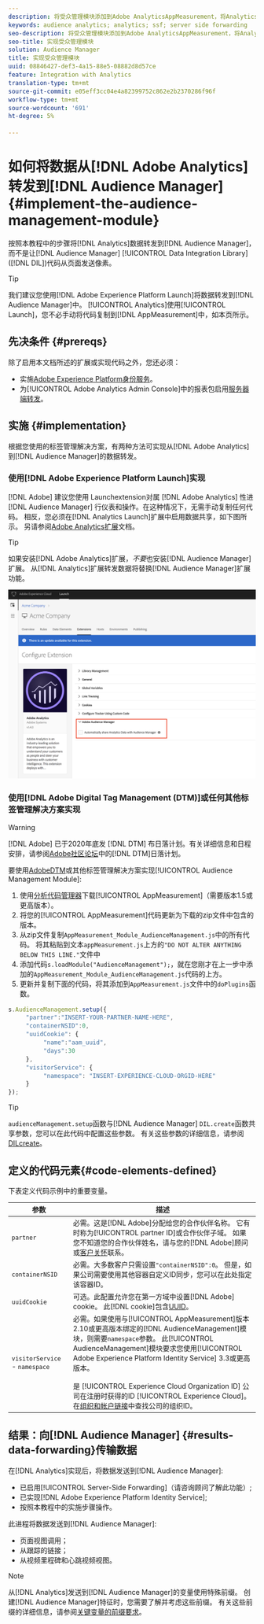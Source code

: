 ```yaml
---
description: 将受众管理模块添加到Adobe AnalyticsAppMeasurement，将Analytics数据转发到Audience Manager，而不是让Audience ManagerData Integration Library(DIL)代码从页面发送像素。
keywords: audience analytics; analytics; ssf; server side forwarding
seo-description: 将受众管理模块添加到Adobe AnalyticsAppMeasurement，将Analytics数据转发到Audience Manager，而不是让Audience ManagerData Integration Library(DIL)代码从页面发送像素。
seo-title: 实现受众管理模块
solution: Audience Manager
title: 实现受众管理模块
uuid: 08846427-def3-4a15-88e5-08882d8d57ce
feature: Integration with Analytics
translation-type: tm+mt
source-git-commit: e05eff3cc04e4a82399752c862e2b2370286f96f
workflow-type: tm+mt
source-wordcount: '691'
ht-degree: 5%

---
```



# 如何将数据从[!DNL Adobe Analytics]转发到[!DNL Audience Manager] {#implement-the-audience-management-module}

按照本教程中的步骤将[!DNL Analytics]数据转发到[!DNL Audience Manager]，而不是让[!DNL Audience Manager] [!UICONTROL Data Integration Library]([!DNL DIL])代码从页面发送像素。

>[!TIP]
>
>我们建议您使用[!DNL Adobe Experience Platform Launch]将数据转发到[!DNL Audience Manager]中。 [!UICONTROL Analytics]使用[!UICONTROL Launch]，您不必手动将代码复制到[!DNL AppMeasurement]中，如本页所示。

## 先决条件 {#prereqs}

除了启用本文档所述的扩展或实现代码之外，您还必须：

* 实施[Adobe Experience Platform身份服务](https://docs.adobe.com/content/help/zh-Hans/id-service/using/home.html)。
* 为[!UICONTROL Adobe Analytics Admin Console]中的报表包启用[服务器端转发](https://docs.adobe.com/help/en/analytics/admin/admin-tools/server-side-forwarding/ssf.html)。

## 实施 {#implementation}

根据您使用的标签管理解决方案，有两种方法可实现从[!DNL Adobe Analytics]到[!DNL Audience Manager]的数据转发。

### 使用[!DNL Adobe Experience Platform Launch]实现

[!DNL Adobe] 建议您使用 [](https://docs.adobe.com/content/help/en/launch/using/overview.html) Launchextension对属 [!DNL Adobe Analytics] 性进 [!DNL Audience Manager] 行仪表和操作。在这种情况下，无需手动复制任何代码。 相反，您必须在[!DNL Analytics Launch]扩展中启用数据共享，如下图所示。 另请参阅[Adobe Analytics扩展](https://docs.adobe.com/content/help/en/launch/using/extensions-ref/adobe-extension/analytics-extension/overview.html#adobe-audience-manager)文档。

>[!TIP]
>
>如果安装[!DNL Adobe Analytics]扩展，*不要*&#x200B;也安装[!DNL Audience Manager]扩展。 从[!DNL Analytics]扩展转发数据将替换[!DNL Audience Manager]扩展功能。

![如何实现从Adobe Analytics扩展到Audience Manager的数据共享](/help/using/integration/assets/analytics-to-aam.png)

### 使用[!DNL Adobe Digital Tag Management (DTM)]或任何其他标签管理解决方案实现

>[!WARNING]
>
>[!DNL Adobe] 已于2020年底发 [!DNL DTM] 布日落计划。有关详细信息和日程安排，请参阅[Adobe社区论坛](https://forums.adobe.com/community/experience-cloud/platform/launch/blog/2018/10/05/dtm-plans-for-a-sunset)中的[!DNL DTM]日落计划。

要使用[AdobeDTM](https://docs.adobe.com/content/help/zh-Hans/dtm/using/dtm-home.html)或其他标签管理解决方案实现[!UICONTROL Audience Management Module]:

1. 使用[分析代码管理器](https://docs.adobe.com/content/help/zh-Hans/analytics/admin/admin-tools/code-manager-admin.html)下载[!UICONTROL AppMeasurement]（需要版本1.5或更高版本）。
1. 将您的[!UICONTROL AppMeasurement]代码更新为下载的zip文件中包含的版本。
1. 从zip文件复制`AppMeasurement_Module_AudienceManagement.js`中的所有代码。 将其粘贴到文本`appMeasurement.js`上方的`"DO NOT ALTER ANYTHING BELOW THIS LINE."`文件中
1. 添加代码`s.loadModule("AudienceManagement");`，就在您刚才在上一步中添加的`AppMeasurement_Module_AudienceManagement.js`代码的上方。
1. 更新并复制下面的代码，将其添加到`AppMeasurement.js`文件中的`doPlugins`函数。

```js
s.AudienceManagement.setup({ 
     "partner":"INSERT-YOUR-PARTNER-NAME-HERE", 
     "containerNSID":0, 
     "uuidCookie": { 
          "name":"aam_uuid", 
          "days":30
     },
     "visitorService": {
          "namespace": "INSERT-EXPERIENCE-CLOUD-ORGID-HERE" 
     } 
});
```

>[!TIP]
>
>`audienceManagement.setup`函数与[!DNL Audience Manager] `DIL.create`函数共享参数，您可以在此代码中配置这些参数。 有关这些参数的详细信息，请参阅[DILcreate](../../dil/dil-class-overview/dil-create.md#dil-create)。

## 定义的代码元素{#code-elements-defined}

下表定义代码示例中的重要变量。

| 参数 | 描述 |
|--- |--- |
| `partner` | 必需。这是[!DNL Adobe]分配给您的合作伙伴名称。 它有时称为[!UICONTROL partner ID]或合作伙伴子域。  如果您不知道您的合作伙伴姓名，请与您的[!DNL Adobe]顾问或[客户关怀](https://helpx.adobe.com/cn/marketing-cloud/contact-support.html)联系。 |
| `containerNSID` | 必需。大多数客户只需设置`"containerNSID":0`。 但是，如果公司需要使用其他容器自定义ID同步，您可以在此处指定该容器ID。 |
| `uuidCookie` | 可选。此配置允许您在第一方域中设置[!DNL Adobe] cookie。 此[!DNL cookie]包含[UUID](../../reference/ids-in-aam.md)。 |
| `visitorService` - `namespace` | 必需。如果使用与[!UICONTROL AppMeasurement]版本2.10或更高版本绑定的[!DNL AudienceManagement]模块，则需要`namespace`参数。 此[!UICONTROL AudienceManagement]模块要求您使用[!UICONTROL Adobe Experience Platform Identity Service] 3.3或更高版本。 <br><br>是 [!UICONTROL Experience Cloud Organization ID] 公司在注册时获得的ID  [!UICONTROL Experience Cloud]。在[组织和帐户链接](https://docs.adobe.com/content/help/en/core-services/interface/manage-users-and-products/organizations.html)中查找公司的组织ID。 |

## 结果：向[!DNL Audience Manager] {#results-data-forwarding}传输数据

在[!DNL Analytics]实现后，将数据发送到[!DNL Audience Manager]:

* 已启用[!UICONTROL Server-Side Forwarding]（请咨询顾问了解此功能）;
* 已实现[!DNL Adobe Experience Platform Identity Service];
* 按照本教程中的实施步骤操作。

此进程将数据发送到[!DNL Audience Manager]:

* 页面视图调用；
* 从跟踪的链接；
* 从视频里程碑和心跳视频视图。

>[!NOTE]
>
>从[!DNL Analytics]发送到[!DNL Audience Manager]的变量使用特殊前缀。 创建[!DNL Audience Manager]特征时，您需要了解并考虑这些前缀。 有关这些前缀的详细信息，请参阅[关键变量的前缀要求](../../features/traits/trait-variable-prefixes.md)。
